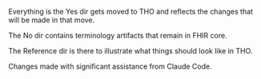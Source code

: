 Everything is the Yes dir gets moved to THO and reflects the changes that will be made in that move.

The No dir contains terminology artifacts that remain in FHIR core.

The Reference dir is there to illustrate what things should look like in THO.

Changes made with significant assistance from Claude Code.
